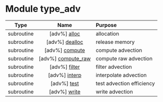 # Module type_adv

| Type | Name | Purpose |
| :--: | :--: | :---------- |
| subroutine | [adv%] [alloc](https://github.com/benjaminmenetrier/bump/tree/master/src/type_adv.F90#L71) | allocation |
| subroutine | [adv%] [dealloc](https://github.com/benjaminmenetrier/bump/tree/master/src/type_adv.F90#L105) | release memory |
| subroutine | [adv%] [compute](https://github.com/benjaminmenetrier/bump/tree/master/src/type_adv.F90#L136) | compute advection |
| subroutine | [adv%] [compute_raw](https://github.com/benjaminmenetrier/bump/tree/master/src/type_adv.F90#L180) | compute raw advection |
| subroutine | [adv%] [filter](https://github.com/benjaminmenetrier/bump/tree/master/src/type_adv.F90#L558) | filter advection |
| subroutine | [adv%] [interp](https://github.com/benjaminmenetrier/bump/tree/master/src/type_adv.F90#L724) | interpolate advection |
| subroutine | [adv%] [test](https://github.com/benjaminmenetrier/bump/tree/master/src/type_adv.F90#L804) | test advection efficiency |
| subroutine | [adv%] [write](https://github.com/benjaminmenetrier/bump/tree/master/src/type_adv.F90#L1026) | write advection |
